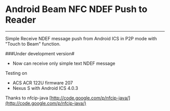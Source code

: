 Android Beam NFC NDEF Push to Reader
===============
-------------------------------

Simple Receive NDEF message push from Android ICS in P2P mode with "Touch to Beam" function.

###Under development version#

  * Now can receive only simple text NDEF message

Testing on

  * ACS ACR 122U firmware 207
  * Nexus S with Android ICS 4.0.3

Thanks to nfcip-java [http://code.google.com/p/nfcip-java/](http://code.google.com/p/nfcip-java/) 